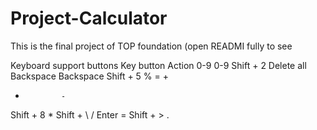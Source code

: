 # Project-Calculator

This is the final project of TOP foundation (open READMI fully to see

Keyboard support buttons 
Key button	Action
0-9       	0-9
Shift + 2 	Delete all
Backspace 	Backspace
Shift + 5	  %
=	          +
-	          -
Shift + 8	  *
Shift + \	  /
Enter	      =
Shift + >   .
